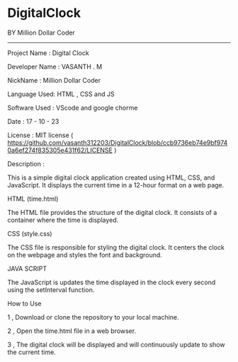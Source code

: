 # DigitalClock

BY   Million Dollar Coder 
**********************************

   Project Name : Digital Clock 
   
   Developer Name : VASANTH . M 
   
   NickName :  Million Dollar Coder 
   
   Language Used: HTML , CSS and JS
   
   Software Used : VScode and google chorme
   
   Date : 17 - 10 - 23
   
   License : MIT license
( https://github.com/vasanth312203/DigitalClock/blob/ccb9736eb74e9bf9740a6ef274f835305e431f62/LICENSE )


Description : 

This is a simple digital clock application created using HTML, CSS, and JavaScript. It displays the current time in a 12-hour format on a web page.

HTML (time.html)

The HTML file provides the structure of the digital clock. It consists of a container where the time is displayed.

CSS (style.css)

The CSS file is responsible for styling the digital clock. It centers the clock on the webpage and styles the font and background.

JAVA SCRIPT

The JavaScript is  updates the time displayed in the clock every second using the setInterval function.


How to Use

1 , Download or clone the repository to your local machine.

2 , Open the time.html file in a web browser.

3 , The digital clock will be displayed and will continuously update to show the current time.




